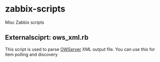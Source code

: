 # zabbix-scripts
Misc Zabbix scripts

## Externalsciprt: ows_xml.rb
This script is used to parse [OWServer](http://www.embeddeddatasystems.com/Ethernet_c_39.html) XML output file. You can use this for item polling and discovery
